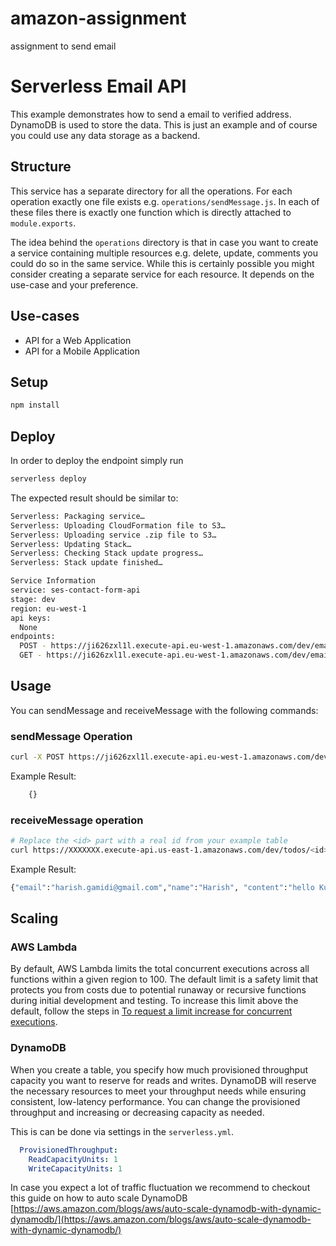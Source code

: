 # amazon-assignment

assignment to send email

<!--
title: 'AWS Serverless REST API example in NodeJS'
description: 'This is a serverless SES application to send emails  '
framework: serverless
platform: AWS
language: nodeJS
authorName: 'Gamidi Harish'
-->
# Serverless Email API

This example demonstrates how to send a email to verified address. DynamoDB is used to store the data. This is just an example and of course you could use any data storage as a backend.

## Structure

This service has a separate directory for all the operations. For each operation exactly one file exists e.g. `operations/sendMessage.js`. In each of these files there is exactly one function which is directly attached to `module.exports`.

The idea behind the `operations` directory is that in case you want to create a service containing multiple resources e.g. delete, update, comments you could do so in the same service. While this is certainly possible you might consider creating a separate service for each resource. It depends on the use-case and your preference.

## Use-cases

- API for a Web Application
- API for a Mobile Application

## Setup

```bash
npm install
```

## Deploy

In order to deploy the endpoint simply run

```bash
serverless deploy
```

The expected result should be similar to:

```bash
Serverless: Packaging service…
Serverless: Uploading CloudFormation file to S3…
Serverless: Uploading service .zip file to S3…
Serverless: Updating Stack…
Serverless: Checking Stack update progress…
Serverless: Stack update finished…

Service Information
service: ses-contact-form-api
stage: dev
region: eu-west-1
api keys:
  None
endpoints:
  POST - https://ji626zxl1l.execute-api.eu-west-1.amazonaws.com/dev/email/send
  GET - https://ji626zxl1l.execute-api.eu-west-1.amazonaws.com/dev/email/{id}

```

## Usage

You can sendMessage and receiveMessage with the following commands:

### sendMessage Operation

```bash
curl -X POST https://ji626zxl1l.execute-api.eu-west-1.amazonaws.com/dev/email/send --data '{"email":"harish.gamidi@gmail.com","name":"Harish", "content":"Hi, Sample test."}'
```

Example Result:
```bash
    {}
```

### receiveMessage operation


```bash
# Replace the <id> part with a real id from your example table
curl https://XXXXXXX.execute-api.us-east-1.amazonaws.com/dev/todos/<id>
```

Example Result:
```bash
{"email":"harish.gamidi@gmail.com","name":"Harish", "content":"hello Kumar"}%
```

## Scaling

### AWS Lambda

By default, AWS Lambda limits the total concurrent executions across all functions within a given region to 100. The default limit is a safety limit that protects you from costs due to potential runaway or recursive functions during initial development and testing. To increase this limit above the default, follow the steps in [To request a limit increase for concurrent executions](http://docs.aws.amazon.com/lambda/latest/dg/concurrent-executions.html#increase-concurrent-executions-limit).

### DynamoDB

When you create a table, you specify how much provisioned throughput capacity you want to reserve for reads and writes. DynamoDB will reserve the necessary resources to meet your throughput needs while ensuring consistent, low-latency performance. You can change the provisioned throughput and increasing or decreasing capacity as needed.

This is can be done via settings in the `serverless.yml`.

```yaml
  ProvisionedThroughput:
    ReadCapacityUnits: 1
    WriteCapacityUnits: 1
```

In case you expect a lot of traffic fluctuation we recommend to checkout this guide on how to auto scale DynamoDB [https://aws.amazon.com/blogs/aws/auto-scale-dynamodb-with-dynamic-dynamodb/](https://aws.amazon.com/blogs/aws/auto-scale-dynamodb-with-dynamic-dynamodb/)